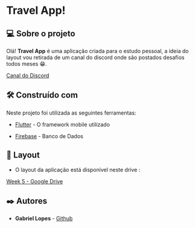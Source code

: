 
  

# Travel App!

  
  

## 💻 Sobre o projeto

  

Olá! **Travel App** é uma aplicação criada para o estudo pessoal, a ideia do layout vou retirada de um canal do discord onde são postados desafios todos meses 😁. 

[Canal do Discord](https://discord.gg/H3kbwB3aqB)
  

## 🛠️ Construído com

  

Neste projeto foi utilizada as seguintes ferramentas:

  

-  [Flutter]((https://flutter.dev/)) - O framework mobile utilizado

-  [Firebase]((https://firebase.google.com/?hl=pt-br)) - Banco de Dados

  

## 🎨 Layout

  

* O layout da aplicação está disponível neste drive :

[Week 5 - Google Drive](https://drive.google.com/drive/folders/1PJBM4ei58koqdztDDj19MsJkwBr03buz)

  

## ✒️ Autores

  

-  **Gabriel Lopes** -  [Github]((github.com)](https://github.com/GabrielCarlosLopes))